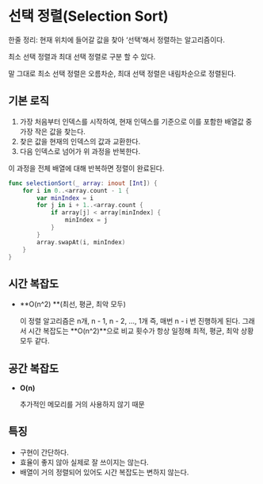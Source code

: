 # 선택 정렬(Selection Sort)

한줄 정리: 현재 위치에 들어갈 값을 찾아 ‘선택’해서 정렬하는 알고리즘이다.

최소 선택 정렬과 최대 선택 정렬로 구분 할 수 있다.

말 그대로 최소 선택 정렬은 오름차순, 최대 선택 정렬은 내림차순으로 정렬된다.

## 기본 로직

1. 가장 처음부터 인덱스를 시작하여, 현재 인덱스를 기준으로 이를 포함한 배열값 중 가장 작은 값을 찾는다.
2. 찾은 값을 현재의 인덱스의 값과 교환한다.
3. 다음 인덱스로 넘어가 위 과정을 반복한다.

이 과정을 전체 배열에 대해 반복하면 정렬이 완료된다.

```swift
func selectionSort(_ array: inout [Int]) {
    for i in 0..<array.count - 1 {
        var minIndex = i
        for j in i + 1..<array.count {
            if array[j] < array[minIndex] {
                minIndex = j
            }
        }
        array.swapAt(i, minIndex)
    }
}
```

## 시간 복잡도

- **O(n^2) **(최선, 평균, 최악 모두)
    
    이 정렬 알고리즘은 n개, n - 1, n - 2, …, 1개 즉, 매번 n - i 번 진행하게 된다. 그래서 시간 복잡도는 **O(n^2)**으로 비교 횟수가 항상 일정해 최적, 평균, 최악 상황 모두 같다.
    

## 공간 복잡도

- **O(n)**
    
    추가적인 메모리를 거의 사용하지 않기 때문
    

## 특징

- 구현이 간단하다.
- 효율이 좋지 않아 실제로 잘 쓰이지는 않는다.
- 배열이 거의 정렬되어 있어도 시간 복잡도는 변하지 않는다.
